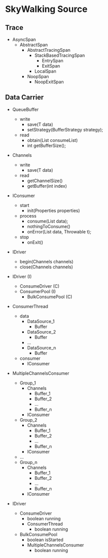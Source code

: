 # SkyWalking Source

## Trace

- AsyncSpan
    - AbstractSpan
        - AbstractTracingSpan
            - StackBasedTracingSpan
                - EntrySpan
                - ExitSpan
            - LocalSpan
        - NoopSpan
            - NoopExitSpan

## Data Carrier

- QueueBuffer
    - write
        - save(T data)
        - setStrategy(BufferStrategy strategy);
    - read
        - obtain(List<T> consumeList)
        - int getBufferSize();


- Channels
    - write
        - save(T data)
    - read
        - getChannelSize()
        - getBuffer(int index)


- IConsumer
    - start
        - init(Properties properties)
    - process
        - consume(List<T> data);
        - nothingToConsume()
        - onError(List<T> data, Throwable t);
    - stop
        - onExit()

- IDriver
    - begin(Channels channels)
    - close(Channels channels)

- IDriver (I)
    - ConsumeDriver (C)
    - ConsumerPool (I)
        - BulkConsumePool (C)

- ConsumerThread
    - data
        - DataSource_1
            - Buffer
        - DataSource_2
            - Buffer
        - ...
        - DataSource_n
            - Buffer
    - consumer
        - IConsumer

- MultipleChannelsConsumer
    - Group_1
        - Channels
            - Buffer_1
            - Buffer_2
            - ...
            - Buffer_n
        - IConsumer
    - Group_2
        - Channels
            - Buffer_1
            - Buffer_2
            - ...
            - Buffer_n
        - IConsumer
    - ...
    - Group_n
        - Channels
            - Buffer_1
            - Buffer_2
            - ...
            - Buffer_n
        - IConsumer


- IDriver
    - ConsumeDriver
        - boolean running
        - ConsumerThread
            - boolean running
    - BulkConsumePool
        - boolean isStarted
        - MultipleChannelsConsumer
            - boolean running

